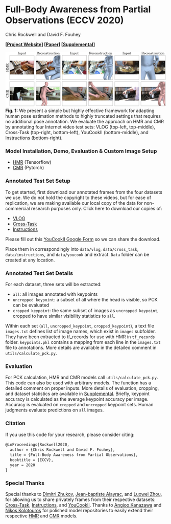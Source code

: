 # Full-Body Awareness from Partial Observations (ECCV 2020)

Chris Rockwell and David F. Fouhey

**[[Project Website](https://crockwell.github.io/partial_humans/)] [[Paper](https://crockwell.github.io/partial_humans/data/2820.pdf)] [[Supplemental](https://crockwell.github.io/partial_humans/data/2820-supp.pdf)]**

![Teaser Image](teaser.png)
**Fig. 1:** We present a simple but highly effective framework for adapting human pose estimation methods to highly truncated settings that requires no additional pose annotation. We evaluate the approach on HMR and CMR by annotating four Internet video test sets: VLOG (top-left, top-middle), Cross-Task (top-right, bottom-left), YouCookII (bottom-middle), and Instructions (bottom-right).


### Model Installation, Demo, Evaluation & Custom Image Setup
- [HMR](https://github.com/crockwell/partial_humans/blob/master/hmr/README.md) (Tensorflow)
- [CMR](https://github.com/crockwell/partial_humans/blob/master/GraphCMR/README.md) (Pytorch)

### Annotated Test Set Setup
To get started, first download our annotated frames from the four datasets we use. 
We do not hold the copyright to these videos, but for ease of replication, we are 
making available our local copy of the data for non-commercial 
research purposes only. Click here to download our copies of:

* [VLOG](https://crockwell.github.io/partial_humans/annotated_test_set/vlog/agree.html)
* [Cross-Task](https://crockwell.github.io/partial_humans/annotated_test_set/cross_task/agree.html)
* [Instructions](https://crockwell.github.io/partial_humans/annotated_test_set/instructions/agree.html)

Please fill out this [YouCookII Google Form](https://docs.google.com/forms/d/e/1FAIpQLScfuMCvHvsFRuW0pdYeS0APYm4VOakjo1IF9LJmwdiaiNmiTw/viewform) so we can share the download.

Place them in correspondingly into `data/vlog`, `data/cross_task`, `data/instructions`, and `data/youcook` and extract.
`Data` folder can be created at any location.

### Annotated Test Set Details

For each dataset, three sets will be extracted: 
- `all`: all images annotated with keypoints
- `uncropped keypoint`: a subset of all where the head is visible, so PCK can be evaluated
- `cropped keypoint`: the same subset of images as `uncropped keypoint`, cropped to have similar visibility statistics to `all`.

Within each set (`all`, `uncropped_keypoint`, `cropped_keypoint`), a text file `images.txt` defines list of image names, which exist in `images` subfolder. They have been extracted to tf_records for use with HMR in `tf_records` folder. `keypoints.pkl` contains a mapping from each line in the `images.txt` file to annotations. More details are available in the detailed comment in `utils/calculate_pck.py`.

### Evaluation
For PCK calculation, HMR and CMR models call `utils/calculate_pck.py`. This code can also be used with arbitrary models. The function has a detailed comment on proper inputs. More details of evaluation, cropping, and dataset statistics are available in [Supplemental](tbd). Briefly, keypoint accuracy is calculated as the average keypoint accuracy per image. Accuracy is evaluated on `cropped` and `uncropped` keypoint sets. Human judgments evaluate predictions on `all` images.

### Citation
If you use this code for your research, please consider citing:
```
@inProceedings{Rockwell2020,
  author = {Chris Rockwell and David F. Fouhey},
  title = {Full-Body Awareness from Partial Observations},
  booktitle = {ECCV},
  year = 2020
}
```

### Special Thanks
Special thanks to [Dimitri Zhukov](https://www.di.ens.fr/dimitri.zhukov/), [Jean-baptiste Alayrac](https://www.jbalayrac.com/), and [Luowei Zhou](https://luoweizhou.github.io/), for allowing us to share privately frames from their respective datasets: [Cross-Task](https://github.com/DmZhukov/CrossTask), [Instructions](https://www.di.ens.fr/willow/research/instructionvideos/), and [YouCookII](http://youcook2.eecs.umich.edu/). Thanks to [Angjoo Kanazawa](https://people.eecs.berkeley.edu/~kanazawa/) and [Nikos Kolotouros](https://www.seas.upenn.edu/~nkolot/) for polished model repositories to easily extend their respective [HMR](https://github.com/akanazawa/hmr) and [CMR](https://github.com/nkolot/GraphCMR/) models.
